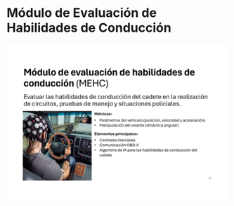 # Módulo de Evaluación de Habilidades de Conducción

![MEHC](https://github.com/Frunk98/RD-COECYT/blob/main/Imagenes/MEHC.jpg)
